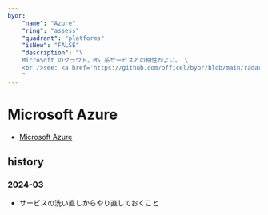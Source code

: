 ```yaml
---
byor:
    "name": "Azure"
    "ring": "assess"
    "quadrant": "platforms"
    "isNew": "FALSE"
    "description": "\
    MicroSoft のクラウド。MS 系サービスとの相性がよい。 \
    <br />see: <a href='https://github.com/officel/byor/blob/main/radar/platforms/azure.md'>note</a>\
    "
---
```


# Microsoft Azure

- [Microsoft Azure](https://azure.microsoft.com/ja-jp)

## history

### 2024-03

- サービスの洗い直しからやり直しておくこと
